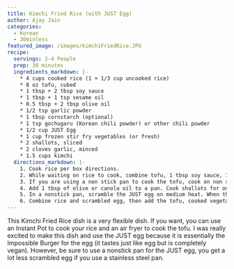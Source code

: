 ```yaml
---
title: Kimchi Fried Rice (with JUST Egg)
author: Ajay Jain
categories:
  - Korean
  - 30minless
featured_image: /images/kimchiFriedRice.JPG
recipe:
  servings: 2-4 People
  prep: 30 minutes
  ingredients_markdown: |-
    * 4 cups cooked rice (1 + 1/3 cup uncooked rice)
    * 8 oz tofu, cubed
    * 1 tbsp + 2 tbsp soy sauce
    * 1 tbsp + 1 tsp sesame oil
    * 0.5 tbsp + 2 tbsp olive oil
    * 1/2 tsp garlic powder
    * 1 tbsp cornstarch (optional)
    * 1 tsp gochugaru (Korean chili powder) or other chili powder
    * 1/2 cup JUST Egg
    * 1 cup frozen stir fry vegetables (or fresh)
    * 2 shallots, sliced
    * 2 cloves garlic, minced
    * 1.5 cups kimchi
  directions_markdown: |-
    1. Cook rice per box directions.
    2. While waiting on rice to cook, combine tofu, 1 tbsp soy sauce, 1 tbsp sesame oil, 0.5 olive oil, garlic powder, and gochugaru in a bowl. If you are using a non stick pan to cook the tofu, mix in corn starch. Let marinate for fifteen minutes.
    3. If you are using a non stick pan to cook the tofu, cook on non stick pan for six minutes, flipping after three minutes until evenly cooked. If you are using an air fryer, cook for 15 minutes at 375 degrees. Remove basket occasionally to shake tofu around for even cooking.
    4. Add 1 tbsp of olive or canola oil to a pan. Cook shallots for one minute, then add garlic and frozen vegetables and saute for three to five minutes. Remove from pan and place aside.
    5. In a nonstick pan, scramble the JUST egg on medium heat. When the liquid is poured in, scramble using a spatula and push the liquid towards the center of the pan until it begins to curd. Continue doing so for two to three minutes, then add remaining olive oil and rice.
    6. Combine rice and scrambled egg, then add the tofu, cooked vegetables, and kimchi until everything is warmed. Add preferred sauces to taste and serve.
---
```

This Kimchi Fried Rice dish is a very flexible dish. If you want, you can use an Instant Pot to cook your rice and an air fryer to cook the tofu. I was really excited to make this dish and use the JUST egg because it is essentially the Impossible Burger for the egg (it tastes just like egg but is completely vegan). However, be sure to use a nonstick pan for the JUST egg, you get a lot less scrambled egg if you use a stainless steel pan.
